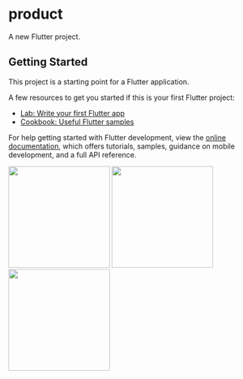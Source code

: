 # product

A new Flutter project.

## Getting Started

This project is a starting point for a Flutter application.

A few resources to get you started if this is your first Flutter project:

- [Lab: Write your first Flutter app](https://docs.flutter.dev/get-started/codelab)
- [Cookbook: Useful Flutter samples](https://docs.flutter.dev/cookbook)

For help getting started with Flutter development, view the
[online documentation](https://docs.flutter.dev/), which offers tutorials,
samples, guidance on mobile development, and a full API reference.

<img src= "https://user-images.githubusercontent.com/123537483/219326590-57814242-78d6-4224-8808-a872fbd44f3d.png" width ="200px">
<img src= "https://user-images.githubusercontent.com/123537483/219326726-3e1dab1f-8e92-49ea-a73f-b05d66fe84b9.png" width ="200px">
<img src= "https://user-images.githubusercontent.com/123537483/219326761-58250590-f663-412f-8927-b456e8496462.png" width ="200px">
